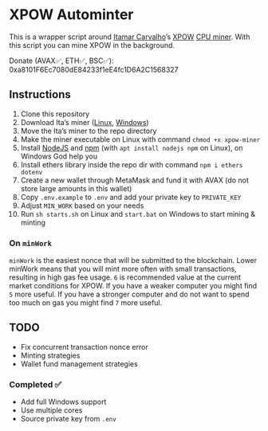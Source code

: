 # XPOW Autominter

This is a wrapper script around [Itamar Carvalho](https://github.com/itamarcps)’s [XPOW](https://www.xpowermine.com/about) [CPU miner](https://discord.gg/dvshmGVYyJ). With this script you can mine XPOW in the background.

Donate (AVAX✅, ETH✅, BSC✅): 0xa8101F6Ec7080dE84233f1eE4fc1D6A2C1568327

## Instructions

1. Clone this repository
2. Download Ita’s miner ([Linux](https://cdn.discordapp.com/attachments/906369656191873064/906397010876321802/linux.zip), [Windows](https://cdn.discordapp.com/attachments/906369656191873064/906396986910064670/windows.zip))
3. Move the Ita’s miner to the repo directory
4. Make the miner executable on Linux with command `chmod +x xpow-miner`
5. Install [NodeJS](https://nodejs.org) and [npm](https://npmjs.org) (with `apt install nodejs npm` on Linux), on Windows God help you
6. Install ethers library inside the repo dir with command `npm i ethers dotenv`
7. Create a new wallet through MetaMask and fund it with AVAX (do not store large amounts in this wallet)
8. Copy `.env.example` to `.env` and add your private key to `PRIVATE_KEY`
9. Adjust `MIN_WORK` based on your needs
10. Run `sh starts.sh` on Linux and `start.bat` on Windows to start mining & minting

### On `minWork`

`minWork` is the easiest nonce that will be submitted to the blockchain. Lower minWork means that you will mint more often with small transactions, resulting in high gas fee usage. `6` is recommended value at the current market conditions for XPOW. If you have a weaker computer you might find `5` more useful. If you have a stronger computer and do not want to spend too much on gas you might find `7` more useful.

## TODO

* Fix concurrent transaction nonce error
* Minting strategies
* Wallet fund management strategies

### Completed ✅

* Add full Windows support
* Use multiple cores
* Source private key from `.env`
